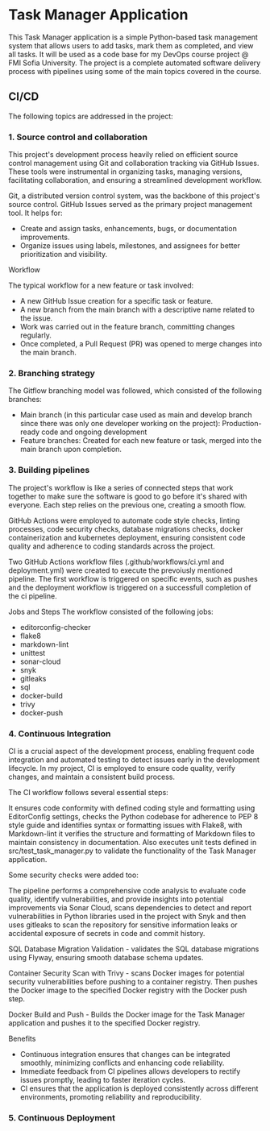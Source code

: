# Task Manager Application

This Task Manager application is a simple Python-based task management system that allows users to add tasks, mark them as completed, and view all tasks. It will be used as a code base for my DevOps course project @ FMI Sofia University. The project is a complete automated software delivery process with pipelines using some of the main topics covered in the course.

## CI/CD

The following topics are addressed in the project:

### 1. Source control and collaboration

This project's development process heavily relied on efficient source control management using Git and collaboration tracking via GitHub Issues. These tools were instrumental in organizing tasks, managing versions, facilitating collaboration, and ensuring a streamlined development workflow.

Git, a distributed version control system, was the backbone of this project's source control. GitHub Issues served as the primary project management tool. It helps for:

- Create and assign tasks, enhancements, bugs, or documentation improvements.
- Organize issues using labels, milestones, and assignees for better prioritization and visibility.

Workflow

The typical workflow for a new feature or task involved:

- A new GitHub Issue creation for a specific task or feature.
- A new branch from the main branch with a descriptive name related to the issue.
- Work was carried out in the feature branch, committing changes regularly.
- Once completed, a Pull Request (PR) was opened to merge changes into the main branch.

### 2. Branching strategy

The Gitflow branching model was followed, which consisted of the following branches:

- Main branch (in this particular case used as main and develop branch since there was only one developer working on the project):  Production-ready code and ongoing development
- Feature branches: Created for each new feature or task, merged into the main branch upon completion.

### 3. Building pipelines

The project's workflow is like a series of connected steps that work together to make sure the software is good to go before it's shared with everyone. Each step relies on the previous one, creating a smooth flow.

GitHub Actions were employed to automate code style checks, linting processes, code security checks, database migrations checks, docker containerization and kubernetes deployment, ensuring consistent code quality and adherence to coding standards across the project.

Two GitHub Actions workflow files (.github/workflows/ci.yml and deployment.yml) were created to execute the prevoiusly mentioned pipeline. The first workflow is triggered on specific events, such as pushes and the deployment workflow is triggered on a successfull completion of the ci pipeline.

Jobs and Steps
The workflow consisted of the following jobs:

- editorconfig-checker
- flake8
- markdown-lint
- unittest
- sonar-cloud
- snyk
- gitleaks
- sql
- docker-build
- trivy
- docker-push

### 4. Continuous Integration

CI is a crucial aspect of the development process, enabling frequent code integration and automated testing to detect issues early in the development lifecycle. In my project, CI is employed to ensure code quality, verify changes, and maintain a consistent build process.

The CI workflow follows several essential steps:

It ensures code conformity with defined coding style and formatting using EditorConfig settings, checks the Python codebase for adherence to PEP 8 style guide and identifies syntax or formatting issues with Flake8, with Markdown-lint it verifies the structure and formatting of Markdown files to maintain consistency in documentation. Also executes unit tests defined in src/test_task_manager.py to validate the functionality of the Task Manager application.

Some security checks were added too: 

The pipeline performs a comprehensive code analysis to evaluate code quality, identify vulnerabilities, and provide insights into potential improvements via Sonar Cloud, scans dependencies to detect and report vulnerabilities in Python libraries used in the project with Snyk and then uses gitleaks to scan the repository for sensitive information leaks or accidental exposure of secrets in code and commit history.

SQL Database Migration Validation - validates the SQL database migrations using Flyway, ensuring smooth database schema updates.

Container Security Scan with Trivy - scans Docker images for potential security vulnerabilities before pushing to a container registry. Then pushes the Docker image to the specified Docker registry with the Docker push step.

Docker Build and Push - Builds the Docker image for the Task Manager application and pushes it to the specified Docker registry.

Benefits

- Continuous integration ensures that changes can be integrated smoothly, minimizing conflicts and enhancing code reliability.
- Immediate feedback from CI pipelines allows developers to rectify issues promptly, leading to faster iteration cycles.
- CI ensures that the application is deployed consistently across different environments, promoting reliability and reproducibility.

### 5. Continuous Deployment
